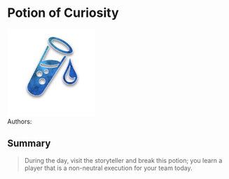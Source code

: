 # Potion of Curiosity
<img src="https://raw.githubusercontent.com/yoyosource/BOTC-HomeBrew/master/Potion/Blue/Potion of Curiosity/image.png" alt="drawing" width="200"/>\
Authors: 

## Summary
> During the day, visit the storyteller and break this potion; you learn a player that is a non-neutral execution for your team today.

